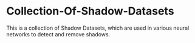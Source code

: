 # Collection-Of-Shadow-Datasets
This is a collection of Shadow Datasets, which are used in various neural networks to detect and remove shadows.
